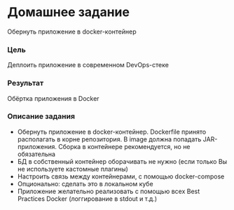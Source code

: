 # Домашнее задание
Обернуть приложение в docker-контейнер

### Цель
Деплоить приложение в современном DevOps-стеке

### Результат 
Обёртка приложения в Docker

### Описание задания

* Обернуть приложение в docker-контейнер. Dockerfile принято располагать в корне репозитория. В image должна попадать JAR-приложения. Сборка в контейнере рекомендуется, но не обязательна
* БД в собственный контейнер оборачивать не нужно (если только Вы не используете кастомные плагины)
* Настроить связь между контейнерами, с помощью docker-compose
* Опционально: сделать это в локальном кубе
* Приложение желательно реализовать с помощью всех Best Practices Docker (логгирование в stdout и т.д.)


